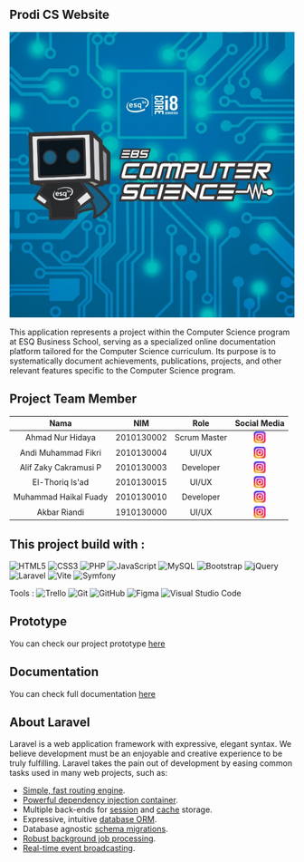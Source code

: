 ## Prodi CS Website

![logo app](https://github.com/YayaIniee/CSWebsite/blob/1c7eb3039bced4088d0e98e0f50bc893da944fee/Docs/images/Logo_CS.jpg)

This application represents a project within the Computer Science program at ESQ Business School, serving as a specialized online documentation platform tailored for the Computer Science curriculum. Its purpose is to systematically document achievements, publications, projects, and other relevant features specific to the Computer Science program.

## Project Team Member

|            Nama             |     NIM    |        Role        |           Social Media           |
| :-------------------------: | :--------: | :----------------: | :------------------------------: |
|    Ahmad Nur Hidaya         | 2010130002 |    Scrum Master    | <a href="https://instagram.com/magerun"><img align="center" src="https://github.com/YayaIniee/CSWebsite/blob/e74dae49b64ff8a9ec5647da44d930d37ac84b42/Docs/icons/ig.png" width="21px"/></a> |
|    Andi Muhammad Fikri      | 2010130004 |        UI/UX       | <a href="https://instagram.com/argetlam"><img align="center" src="https://github.com/YayaIniee/CSWebsite/blob/e74dae49b64ff8a9ec5647da44d930d37ac84b42/Docs/icons/ig.png" width="21px"/></a> |
|    Alif Zaky Cakramusi P    | 2010130003 |      Developer     | <a href="https://instagram.com/tosee212"><img align="center" src="https://github.com/YayaIniee/CSWebsite/blob/e74dae49b64ff8a9ec5647da44d930d37ac84b42/Docs/icons/ig.png" width="21px"/></a> |
|    El-Thoriq Is'ad          | 2010130015 |        UI/UX       | <a href="https://instagram.com/elthaariq"><img align="center" src="https://github.com/YayaIniee/CSWebsite/blob/e74dae49b64ff8a9ec5647da44d930d37ac84b42/Docs/icons/ig.png" width="21px"/></a> |
|    Muhammad Haikal Fuady    | 2010130010 |      Developer     | <a href="https://instagram.com/hycall_f24"><img align="center" src="https://github.com/YayaIniee/CSWebsite/blob/e74dae49b64ff8a9ec5647da44d930d37ac84b42/Docs/icons/ig.png" width="21px"/></a> |
|    Akbar Riandi             | 1910130000 |        UI/UX       | <a href="https://instagram.com/hycall_f24"><img align="center" src="https://github.com/YayaIniee/CSWebsite/blob/e74dae49b64ff8a9ec5647da44d930d37ac84b42/Docs/icons/ig.png" width="21px"/></a> |

## This project build with :

![HTML5](https://img.shields.io/badge/html5-%23E34F26.svg?style=for-the-badge&logo=html5&logoColor=white) ![CSS3](https://img.shields.io/badge/css3-%231572B6.svg?style=for-the-badge&logo=css3&logoColor=white) ![PHP](https://img.shields.io/badge/php-%23777BB4.svg?style=for-the-badge&logo=php&logoColor=white) ![JavaScript](https://img.shields.io/badge/javascript-%23323330.svg?style=for-the-badge&logo=javascript&logoColor=%23F7DF1E) ![MySQL](https://img.shields.io/badge/mysql-%2300f.svg?style=for-the-badge&logo=mysql&logoColor=white) ![Bootstrap](https://img.shields.io/badge/bootstrap-%238511FA.svg?style=for-the-badge&logo=bootstrap&logoColor=white) ![jQuery](https://img.shields.io/badge/jquery-%230769AD.svg?style=for-the-badge&logo=jquery&logoColor=white) ![Laravel](https://img.shields.io/badge/laravel-%23FF2D20.svg?style=for-the-badge&logo=laravel&logoColor=white) ![Vite](https://img.shields.io/badge/vite-%23646CFF.svg?style=for-the-badge&logo=vite&logoColor=white) ![Symfony](https://img.shields.io/badge/symfony-%23000000.svg?style=for-the-badge&logo=symfony&logoColor=white)

Tools : 
	![Trello](https://img.shields.io/badge/Trello-%23026AA7.svg?style=for-the-badge&logo=Trello&logoColor=white) ![Git](https://img.shields.io/badge/git-%23F05033.svg?style=for-the-badge&logo=git&logoColor=white) ![GitHub](https://img.shields.io/badge/github-%23121011.svg?style=for-the-badge&logo=github&logoColor=white) ![Figma](https://img.shields.io/badge/figma-%23F24E1E.svg?style=for-the-badge&logo=figma&logoColor=white) ![Visual Studio Code](https://img.shields.io/badge/Visual%20Studio%20Code-0078d7.svg?style=for-the-badge&logo=visual-studio-code&logoColor=white)

## Prototype
You can check our project prototype <a href="https://www.figma.com/file/oC2H77lY8W5ORGx0KaHcSn/Untitled?type=design&node-id=1-2&mode=design&t=WcidHxUTDzqzfiW1-0">here</a>

## Documentation
You can check full documentation <a href="https://www.figma.com/file/oC2H77lY8W5ORGx0KaHcSn/Untitled?type=design&node-id=1-2&mode=design&t=WcidHxUTDzqzfiW1-0">here</a>

## About Laravel

Laravel is a web application framework with expressive, elegant syntax. We believe development must be an enjoyable and creative experience to be truly fulfilling. Laravel takes the pain out of development by easing common tasks used in many web projects, such as:

- [Simple, fast routing engine](https://laravel.com/docs/routing).
- [Powerful dependency injection container](https://laravel.com/docs/container).
- Multiple back-ends for [session](https://laravel.com/docs/session) and [cache](https://laravel.com/docs/cache) storage.
- Expressive, intuitive [database ORM](https://laravel.com/docs/eloquent).
- Database agnostic [schema migrations](https://laravel.com/docs/migrations).
- [Robust background job processing](https://laravel.com/docs/queues).
- [Real-time event broadcasting](https://laravel.com/docs/broadcasting).

